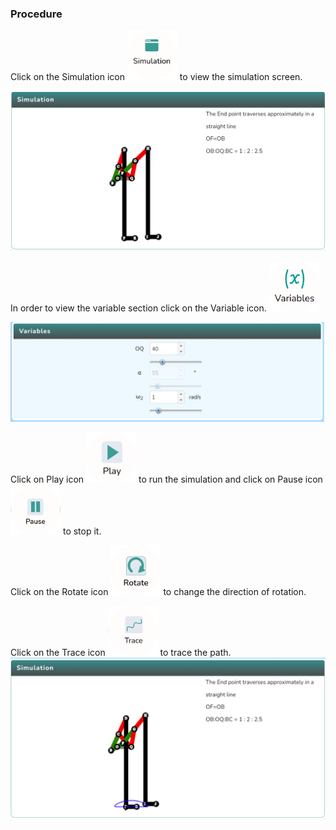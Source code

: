 ### Procedure

<div style="text-align:left">
  Click on the Simulation icon    <img src="images/simulation.png" alt="Alt text" style="height:80px; width:80px;">  to view the simulation screen. 

   ![Alt text](images/procedure_1a.png)
   
   In order to view the variable section click on the Variable icon. <img src="images/var1.png" alt="Alt text" style="height:80px; width:80px;">

   ![Alt text](images/var2.png)

   Click on Play icon <img src="images/play1.png" alt="Alt text" style="height:80px; width:80px;"> to run the simulation and click on Pause icon <img src="images/pause.png" alt="Alt text" style="height:80px; width:80px;"> to stop it.


 Click on the Rotate icon  <img src="images/rotate clockwise.png" alt="Alt text" style="height:80px; width:80px;"> to change the direction of rotation.

 Click on the Trace icon  <img src="images/Trace.png" alt="Alt text" style="height:80px; width:80px;"> to trace the path.    
   ![Alt text](images/Trace%20part.png)
</div>
